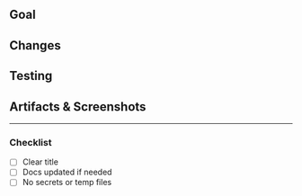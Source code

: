 ## Goal

## Changes

## Testing

## Artifacts & Screenshots

---

### Checklist
- [ ] Clear title  
- [ ] Docs updated if needed  
- [ ] No secrets or temp files
